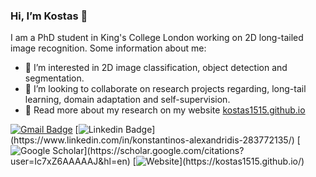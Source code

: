  ### Hi, I’m Kostas 👋
 I am a PhD student in King's College London working on 2D long-tailed image recognition.
 Some information about me:
- 👀 I’m interested in 2D image classification, object detection and segmentation.
- 💞️ I’m looking to collaborate on research projects regarding, long-tail learning, domain adaptation and self-supervision.
- 📄 Read more about my research on my website [kostas1515.github.io](https://kostas1515.github.io/)

[![Gmail Badge](https://img.shields.io/badge/-konstantinos.alexandridis@kcl.ac.uk-c14438?style=flat-square&logo=Gmail&logoColor=white&link=mailto:konstantinos.alexandridis@kcl.ac.uk)](mailto:konstantinos.alexandridis@kcl.ac.uk)
[![Linkedin Badge](https://img.shields.io/badge/-LinkedIn-blue?style=flat-square&logo=Linkedin&logoColor=white&link=[https://www.linkedin.com/in/konstantinos-alexandridis-283772135/](https://www.linkedin.com/in/konstantinos-alexandridis-283772135/))](https://www.linkedin.com/in/konstantinos-alexandridis-283772135/)
[![Google Scholar](https://img.shields.io/badge/Google%20Scholar-4285F4?style=flat-square&logo=google-scholar&logoColor=white&link=[https://scholar.google.com/citations?user=Ic7xZ6AAAAAJ&hl=en](https://scholar.google.com/citations?user=Ic7xZ6AAAAAJ&hl=en))](https://scholar.google.com/citations?user=Ic7xZ6AAAAAJ&hl=en)
[![Website](https://img.shields.io/badge/Website-black.svg?style=flat-square&link=[https://kostas1515.github.io/](https://kostas1515.github.io/))](https://kostas1515.github.io/)


<!---
kostas1515/kostas1515 is a ✨ special ✨ repository because its `README.md` (this file) appears on your GitHub profile.
You can click the Preview link to take a look at your changes.
--->
